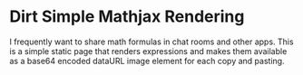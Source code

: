 # Dirt Simple Mathjax Rendering

I frequently want to share math formulas in chat rooms and other apps.
This is a simple static page that renders expressions and makes them
available as a base64 encoded dataURL image element for each copy and pasting.
